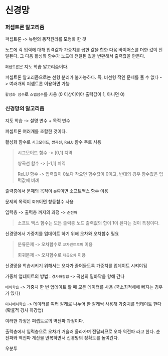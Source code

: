 # 신경망
### 퍼셉트론 알고리즘

퍼셉트론 -> 뉴런의 동작원리를 모형화 한 것

노드에 각 입력에 대해 입력값과 가중치를 곱한 값을 합한 다음 바이어스를 더한 값이 전달된다. 그 다음 활성화 함수가 노드에 전달된 값을 변환해서 출력값을 만든다.

`퍼셉트론`은 지도 학습 알고리즘이다.

퍼셉트론 알고리즘으로는 선형 분리가 불가능하다. 즉, 비선형 적인 문제를 풀 수 없다 -> 여러개의 퍼셉트론 이용하면 가능

`활성화 함수`로 `스텝함수`를 사용 (0 이상이어야 출력값이 1, 아니면 0)

### 신경망의 알고리즘

지도 학습 -> 설명 변수 + 목적 변수

퍼셉트론 여러개를 조합한 것이다.

활성화 함수로 `시그모이드`, `쌍곡선`, `ReLU` 함수 주로 사용

> 시그모이드 함수 -> [0,1] 치역
>
> 쌍곡선 함수 -> [-1,1] 치역
>
> ReLU 함수 -> 입력값이  0보다 작으면 함수값이 0이고, 반대의 경우 함수값은 입력값에 비례

출력층에서 문제의 목적이 `분류`이면 소프트맥스 함수 이용

문제의 목적이 `회귀`이면 항등함수 사용

입력층 -> 출력층 까지의 과정 -> `순전파`

> 소프트 맥스 함수는 모든 출력층 노드 출력값의 합이 1이 된다는 것이 특징이다.

신경망에서 가중치를 업데이트 하기 위해 오차와 오차함수 필요

> 분류문제 -> 오차함수로 `교차엔트로피` 이용
>
> 회귀문제 -> 오차함수로 `제곱오차` 이용

신경망을 학습시키기 위해서는 오차가 줄어들도록 가중치를 업데이트 시켜야됨

가중치 업데이트의 방법 : `경사하강법` -> 곡선의 밑바닥을 향해 간다

`배치학습` -> 가중치 한 번 업데이트 할 때 모든 데이터를 사용 (국소최적해에 빠지는 경우가 있다)

`미니배치학습` -> 데이터를 여러 갈래로 나누어 한 갈래씩 사용해 가중치를 업데이트 한다 (확률적 경사 하강법)

이러한 과정은 퍼셉트로의 역전파 과정이다.

출력층에서 입력층으로 오차가 거슬러 올라가며 전달되므로 오차 역전파 라고 한다. 순전파와 역전파 계산을 반복하면서 신경망의 정확도를 높여간다.

우분투

